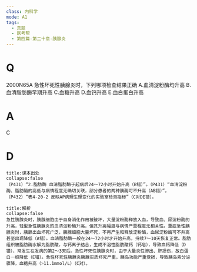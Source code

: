 ```yaml
---
class: 内科学
mode: A1
tags:
  - 真题
  - 医考帮
  - 第四篇-第二十章-胰腺炎
---
```


# Q
2000N65A 急性坏死性胰腺炎时，下列哪项检查结果正确
A.血清淀粉酶均升高
B.血清脂肪酶早期升高
C.血糖升高
D.血钙升高
E.血白蛋白升高

# A
C
# D
```ad-note
title:课本出处
collapse:false
（P431）“2.脂肪酶 血清脂肪酶于起病后24～72小时开始升高（B错）”。（P431）“血清淀粉酶、脂肪酶的高低与病情程度无确切关联，部分患者的两种胰酶可不升高（AB错）”。（P432）“表4-20-2 反映AP病理生理变化的实验室检测指标”（C对DE错）。
```

```ad-summary
title:解析
collapse:false
急性胰腺炎时，胰腺细胞由于自身消化作用被破坏，大量淀粉酶释放入血，导致血、尿淀粉酶的升高，轻型急性胰腺炎的血清淀粉酶升高，但其升高幅度与病情严重程度无相关性。重症急性胰腺炎时，胰腺出血坏死广泛，胰腺细胞大量坏死，不再产生和释放淀粉酶，血尿淀粉酶可不升高甚至出现降低（A错）。血清脂肪酶一般在24～72小时才开始升高，持续7～10天恢复正常。脂肪组织被脂肪酶水解为脂肪酸，与钙离子结合，生成不溶性脂肪酸钙（钙皂），导致血钙降低（D错），常发生在发病的第2～3天后。急性坏死性胰腺炎时，由于大量炎性渗出、肝损伤，故白蛋白一般降低（E错）。急性坏死性胰腺炎胰腺实质坏死严重，胰岛功能严重受损，导致胰岛素分泌骤降，血糖升高（˃11.1mmol/L）（C对）。
```

